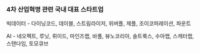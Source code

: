 ### 4차 산업혁명 관련 국내 대표 스타트업

빅데이터 - 다이닝코드, 데이블, 스트림라이저, 위버플, 제플, 조이코퍼레이션, 파운트

AI - 네오펙트, 루닛, 뤼이드, 마인즈랩, 바풀, 뷰노코리아, 솔트룩스, 수아랩, 스캐터랩, 스탠다임, 토모큐브